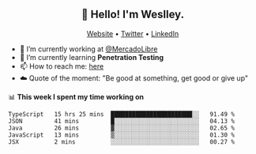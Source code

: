 <h2 align="center">👋 Hello! I'm Weslley.</h2>
<p align="center">
  <a href="http://weslleyneri.com.br">Website</a> •
  <a href="https://twitter.com/Weslley_Neri">Twitter</a> •
  <a href="https://www.linkedin.com/in/weslley-neri-3658908b">LinkedIn</a>
</p>


- 🔭 I’m currently working at [@MercadoLibre](https://github.com/mercadolibre)
- 🌱 I’m currently learning **Penetration Testing**
- 📫 How to reach me: [here](mailto:weslley39@gmail.com)
- ☁️ Quote of the moment: "Be good at something, get good or give up"

📊 **This week I spent my time working on**
<!--START_SECTION:waka-->
```text
TypeScript   15 hrs 25 mins  ███████████████████████░░   91.49 % 
JSON         41 mins         █░░░░░░░░░░░░░░░░░░░░░░░░   04.13 % 
Java         26 mins         ▓░░░░░░░░░░░░░░░░░░░░░░░░   02.65 % 
JavaScript   13 mins         ▒░░░░░░░░░░░░░░░░░░░░░░░░   01.30 % 
JSX          2 mins          ░░░░░░░░░░░░░░░░░░░░░░░░░   00.27 % 
```
<!--END_SECTION:waka-->

<!-- Inspired by https://github.com/gruselhaus/gruselhaus -->